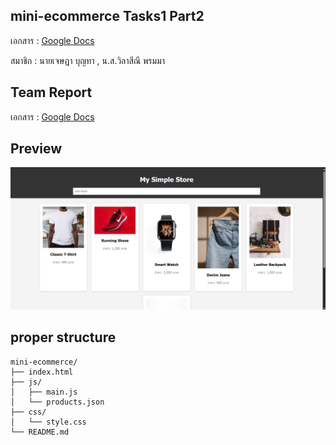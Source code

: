 ## mini-ecommerce Tasks1 Part2

เอกสาร : [Google Docs](https://docs.google.com/document/d/1ouwJJQ1y2hXrSbV1IjDb1TwFhPCuueIGc7aRey47-lk/edit?tab=t.0)

สมาชิก : นายเจษฎา บุญทา , น.ส.วิลาสีณี พรมมา

## Team Report
เอกสาร : [Google Docs](https://docs.google.com/document/d/1ouwJJQ1y2hXrSbV1IjDb1TwFhPCuueIGc7aRey47-lk/edit?tab=t.0](https://docs.google.com/document/d/1GcbXZ0yvS7JjAP8zKOzhZmGevbRA48k8gmovXdjBIMk/edit?tab=t.0))

## Preview
![web](./web.png)

## proper structure
``` proper structure
mini-ecommerce/
├── index.html
├── js/
│   ├── main.js
│   └── products.json
├── css/
│   └── style.css
└── README.md
```

